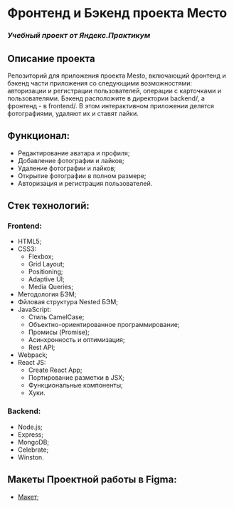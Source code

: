 # Фронтенд и Бэкенд проекта Место 
### *Учебный проект от Яндекс.Практикум*

## Описание проекта
Репозиторий для приложения проекта Mesto, включающий фронтенд и бэкенд части приложения со следующими возможностями: авторизации и регистрации пользователей, операции с карточками и пользователями. Бэкенд расположите в директории backend/, а фронтенд - в frontend/. В этом интерактивном приложении делятся фотографиями, удаляют их и ставят лайки. 

## Функционал:
- Редактирование аватара и профиля;
- Добавление фотографии и лайков;
- Удаление фотографии и лайков;
- Открытие фотографии в полном размере;
- Авторизация и регистрация пользователей.

## Стек технологий:
### Frontend:
- HTML5;
- CSS3:
  - Flexbox;
  - Grid Layout;
  - Positioning;
  - Adaptive UI;
  - Media Queries;
- Методология БЭМ;
- Фйловая структура Nested БЭМ;
- JavaScript:
  - Стиль CamelCase;
  - Объектно-ориентированное программирование;
  - Промисы (Promise);
  - Асинхронность и оптимизация;
  - Rest API;
- Webpack;
- React JS:
  - Create React App;
  - Портирование разметки в JSX;
  - Функциональные компоненты;
  - Хуки.

### Backend:
- Node.js;
- Express;
- MongoDB;
- Сelebrate;
- Winston.

## Макеты Проектной работы в Figma:
- [Макет](https://www.figma.com/file/6FMWkB94wE7KTkcCgUXtnC/light-1?type=design&node-id=891-3857&mode=design);
